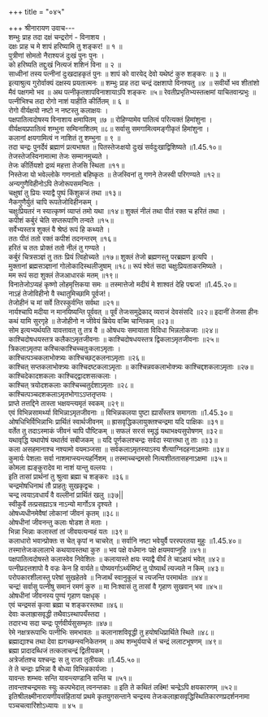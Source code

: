 +++
title = "०४५"

+++
श्रीनारायण उवाच---  
शम्भुः प्राह तदा दक्षं चन्द्ररोगं - विनाशय ।  
दक्षः प्राह च मे शापं हरिष्यामि तु शङ्कर! ॥ १ ॥  
पुत्रीणां सोमतो नैराश्यजं दुःखं पुनः पुनः ।  
को हरिष्यति तद्दुःखं नित्यजं शशिनं विना ॥ २ ॥  
साध्वीनां तस्य पत्नीनां दुःखदाहकृतं पुनः ॥
शापं को वारयेद् देवो यथेष्टं कुरु शङ्करः ॥ ३ ॥  
इत्याश्रुत्य गुरोर्वाक्यं दक्षस्य प्रयतात्मनः ॥
शम्भुः प्राह तदा चन्द्रं दक्षशापो विनश्यतु ॥४ ॥
सवीर्यो भव शीतांशो मैवं पक्षगमो भव ॥
अथ पत्नीकृतशापविनाशायाऽपि शङ्करः ॥५॥
रेवतीप्रभृतिभ्यस्तत्क्षमां याचितवान्प्रभुः ॥
पत्नीभिश्च तदा रोगो नाशं याहीति कीर्तितम् ॥ ६ ॥  
रोगो वीर्यक्षयो नष्टो न नष्टस्तु कलाक्षयः ।  
पक्षपातित्वदोषस्य विनाशाय क्षमापितम् ॥७ ॥
रोहिण्यामेव पातित्वं परित्यक्तं हिमांशुना ।  
वीर्यक्षयप्रपातित्वं शम्भुना सम्विनाशितम् ॥८॥
सर्वासु समगामित्वमङ्गीकृतं हिमांशुना ।  
कलानां क्षयगामित्वं न नाशितं तु शम्भुना ॥ ९ ॥  
तदा चन्द्रः पुनर्देवं ब्रह्माणं प्रत्यभाषत ॥
पितस्तेजःक्षयो दुःखं सर्वदुःखाद्विशिष्यते ॥1.45.१०॥
तेजस्तेजस्विनामात्मा तेजः सम्मानमुच्यते ।  
तेजः कीर्तियशो द्रव्यं महत्ता तेजसि स्थिता ॥११॥  
निस्तेजा यो भवेल्लोके गणनातो बहिष्कृतः ॥
तेजस्विनां तु गणने तेजस्वी परिगण्यते ॥१२॥
अन्यगुणैविहीनोऽपि तेजोरूपसमन्वितः ।  
चक्षुषां तु प्रियः स्याद्वै पुष्पं किंशुकजं तथा ॥१३॥  
नैकगुणैर्युतं चापि रूपतेजोविहीनकम् ।  
चक्षुःप्रियतरं न स्यात्कृष्णं व्याप्तं तमो यथा ॥१४॥
शुक्लं नीलं तथा पीतं रक्त च हरितं तथा ।  
कपीशं कर्बुरं चेति सप्तरूपाणि तन्वते ॥१५॥  
सर्वेभ्यस्तत्र शुक्लं वै श्रेष्ठं रूपं हि कथ्यते ।  
ततः पीतं ततो रक्तं कपीशं तदनन्तरम् ॥१६॥  
हरितं च ततः प्रोक्तं ततो नीलं तु गण्यते ।  
कर्बुरं चित्रसञ्ज्ञं तु ततः प्रियं त्विहोच्यते ॥१७॥
शुक्लं तेजो ब्रह्मणस्तु परब्रह्मण इत्यपि ।  
मुक्तानां ब्रह्मसञ्ज्ञानां गोलोकादिस्थलीजुषाम् ॥१८॥
रूपं श्वेतं सदा चक्षुःप्रियताकरमिष्यते ।  
मम रूपं सदा शुक्लं तेजआधारकं मतम् ॥१९॥  
विनातेजोऽप्यहं कृष्णो लोहमृत्तिकया समः ॥
तस्मात्तेजो मदीयं मे शाश्वतं देहि पद्मज! ॥1.45.२०॥  
नाऽहं तेजोविहीनो वै स्थातुमिच्छामि पूर्वज!।  
तेजोहीनं च मां सर्वे तिरस्कुर्वन्ति सर्वथा ॥२१॥  
नार्यश्चापि मदीया न मानयिष्यन्ति पूर्ववत् ॥
पूर्वं तेजःसमुद्रेकाद् व्यराजं देवसंसदि ॥२२॥
इदानीं तेजसा हीनः कथं यामि सुरगृहे ॥
तेजोहीनो न जीवेयं म्रियेय वच्मि चान्तिकम् ॥२३॥  
सोम इत्यभ्यर्थयति यावत्तावत् तु तत्र वै ॥
ओषधयः समायाता विविधा भिन्नलोकजाः ॥२४॥  
काश्चिदोषधयस्तत्र कलैकाऽमृतजीवनाः ॥
काश्चिदोषधयस्तत्र द्विकलाऽमृतजीवनाः ॥२५॥  
त्रिकलाऽमृतपा कश्चित्काश्चिच्चतुःकलाऽमृताः ।  
काश्चित्पञ्चकलाभोक्त्र्यः काश्चिच्छट्कलनाऽमृताः ॥२६॥  
काश्चित् सप्तकलाभोक्त्र्यः काश्चिदष्टकलाऽमृताः ॥
काश्चिन्नवकलाभोक्त्र्यः काश्चिद्दशकलाऽमृताः ॥२७॥  
काश्चिदेकादशकलाः काश्चिद्द्वादशसत्कलाः ।  
काश्चित् त्रयोदशकलाः काश्चिच्चतुर्दशाऽमृताः ॥२८॥  
काश्चित्पञ्चदशकलाऽमृतभोगाऽऽप्ततृप्तयः ।  
प्राप्ते तत्तद्दिने तास्ता भक्षयन्त्यमृतं स्वकम् ॥२९॥  
एवं विभिन्नसामर्थ्या विभिन्नाऽमृतजीवनाः ॥
विभिन्नकलया पुष्टा ह्यासँस्तत्र समागताः ॥1.45.३०॥  
ओषधिभिर्विभिन्नाभिः प्रार्थितं स्वार्थजीवनम् ॥
ह्रासवृद्धिकलायुक्तश्चन्द्रमा यदि पाक्षिकः ॥३१॥  
वर्तेत तु तदाऽस्माकं जीवनं चापि पौष्टिकम् ॥
सफलं सरसं स्मृद्धं यथाभक्ष्यसुपोषणम् ॥३२॥  
यथावृद्धि यथापोषं यथार्तवं सबीजकम् ॥
यदि पूर्णकलश्चन्द्रः सर्वदा स्यात्तथा तु ताः ॥३३॥  
कला असहमानाश्च नश्यामो वयमञ्जसा ॥
सर्वकलाऽमृतस्याऽस्य शैत्याग्निदहनाऽक्षमाः ॥३४॥  
कुमार्यः पेशलाः सर्वा नाशमाप्स्यन्त्यहर्निशम् ॥
तस्माच्चन्द्रमसो नित्यशीततासहनाऽक्षमा ॥३५॥  
कोमला ह्यङ्कुरादेव मा नाशं यान्तु वल्लयः ।  
इति तासां प्रार्थनां तु श्रुत्वा ब्रह्मा च शङ्करः ॥३६॥  
चन्द्रमोषधिनाथं तौ प्राहतुः सुखकृद्वचः ।  
चन्द्र त्वयाऽवधार्यं वै वल्लीनां प्रार्थितं खलु ॥३७\|\|  
स्वीकुर्वे तत्प्रसह्याऽत्र नाऽन्यो मार्गोऽत्र दृश्यते ।  
ओषध्यधीनमेवैषां लोकानां जीवनं कृतम् ॥३८॥  
ओषधीनां जीवनन्तु कलाः षोडश ते मताः ।  
भिन्ना भिन्नाः कलास्तां तां जीवयत्यन्वहं यतः ॥३९॥  
कलाधारो भवान्प्रोक्तः स चेत् कृपां न चाचरेत् ॥
सर्वानि नष्टा भवेयुर्वै परस्परतया मुहुः ॥1.45.४०॥  
तस्मात्तेजःकलालाभे कथयावस्तथा कुरु ॥
भव पक्षे वर्धमानः पक्षे क्षयमवाप्नुहि ॥४१॥  
पक्षपातित्वदोषस्ते कलास्वेव निवेशितः ॥
कलायास्ते क्षयः स्याद्वै वीर्यं ते चाऽक्षयं भवेत् ॥४२॥  
पत्नीप्रदत्तशापो वै वज्रः केन हि वार्यते॥
पोष्यवर्गाऽर्थ्यमिष्टं तु पोष्यार्थं त्यज्यते न किम् ॥४३॥  
परोपकारशीलास्तु परेषां सुखहेतवे ॥
निजार्थं स्वानुकूलं च त्यजन्ति परमार्थतः ॥४४॥  
चन्द्र! सर्वासु पत्नीषु समानं रमणं कुरु ॥
मा निःश्वासं तु तासां वै गृहाण सुखवान् भव ॥४५॥  
ओषधीनां जीवनस्य पुण्यं गृहाण पक्षधृक् ।  
एवं चन्द्रमसं कृत्वा ब्रह्मा च शङ्करस्तथा ॥४६॥  
देवाः कलाह्रासवृद्धी तथैवाऽस्थापयँस्तदा ।  
तदारभ्य सदा चन्द्रः पूर्णवीर्यसुसम्भृतः ॥४७॥  
रेमे नक्षत्ररूपाभिः पत्नीभिः समभावतः ॥
कलानाशविवृद्धी तु हयोषधिप्रार्थिते स्थिते ॥४८॥  
ब्रह्माद्याश्च तथा देवा ह्यगच्छन्स्वनिकेतनम् ॥
अथ शम्भुर्ययाचे तं चन्द्रं ललाटभूषणम् ॥४९॥  
ब्रह्मा प्रादादब्धिजं तत्कलाचन्द्रं द्वितीयकम् ।  
अत्रेर्जातश्च यश्चन्द्रः स तु राजा तृतीयकः ॥1.45.५०॥  
ते ते चन्द्राः प्रभिन्ना वै बोध्या विभिन्नकार्यजाः ।  
यावन्तः शम्भवः सन्ति यावन्त्यण्डानि सन्ति च ॥५१॥  
तावन्तश्चन्द्रमसः स्युः कल्पभेदात् त्वनन्तकाः ॥
इति ते कथितं लक्ष्मि! चन्द्रेऽपि क्षयकारणम् ॥५२॥  
इतिश्रीलक्ष्मीनारायणीयसंहितायां प्रथमे कृतयुगसन्ताने चन्द्रस्य तेजःकलाह्रासवृद्धिस्थितिकारणप्रदर्शननामा  
पञ्चचत्वारिंशोऽध्यायः ॥ ४५ ॥  
    
